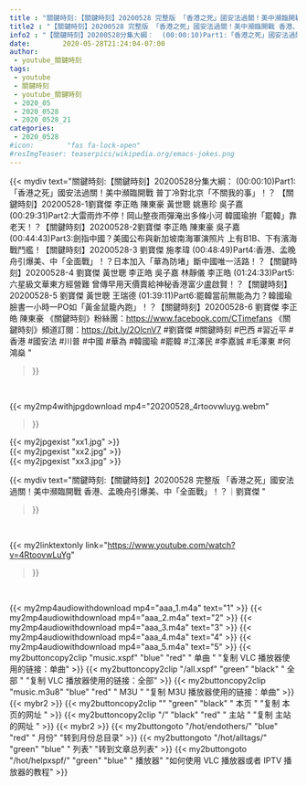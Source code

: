 ```yaml
---
title : "關鍵時刻:【關鍵時刻】20200528 完整版 「香港之死」國安法過關！美中瀕臨開戰 香港、孟晚舟引爆美、中「全面戰」！？｜劉寶傑 "
title2 : "【關鍵時刻】20200528 完整版 「香港之死」國安法過關！美中瀕臨開戰 香港、孟晚舟引爆美、中「全面戰」！？｜劉寶傑 "
info2 : "【關鍵時刻】20200528分集大綱：  (00:00:10)Part1:「香港之死」國安法過關！美中瀕臨開戰 普丁冷對北京「不關我的事」！？ 【關鍵時刻】20200528-1劉寶傑 李正皓 陳東豪 黃世聰 姚惠珍 吳子嘉  (00:29:31)Part2:大雷雨炸不停！岡山整夜雨彈淹出多條小河 韓國瑜拚「罷韓」靠老天！？【關鍵時刻】20200528-2劉寶傑 李正皓 陳東豪 吳子嘉  (00:44:43)Part3:劍指中國？美國公布與新加坡南海軍演照片 上有B1B、下有濱海戰鬥艦！【關鍵時刻】20200528-3 劉寶傑 施孝瑋  (00:48:49)Part4:香港、孟晚舟引爆美、中「全面戰」！？日本加入「華為防堵」斷中國唯一活路！？【關鍵時刻】20200528-4 劉寶傑 黃世聰 李正皓 吳子嘉 林靜儀 李正皓  (01:24:33)Part5:六星級文華東方經營難 曾傳早用天價賣給神秘香港富少盧啟賢！？【關鍵時刻】20200528-5 劉寶傑 黃世聰 王瑞德  (01:39:11)Part6:罷韓當前無能為力？韓國瑜臉書一小時一PO如「黃金鼠籠內跑」！？【關鍵時刻】20200528-6 劉寶傑 李正皓 陳東豪  《關鍵時刻》粉絲團：https://www.facebook.com/CTimefans 《關鍵時刻》頻道訂閱：https://bit.ly/2OlcnV7  #劉寶傑 #關鍵時刻 #巴西 #習近平 #香港 #國安法 #川普 #中國 #華為 #韓國瑜 #罷韓 #江澤民 #李嘉誠 #毛澤東 #何鴻燊 "
date:        2020-05-28T21:24:04-07:00
author:
 - youtube_關鍵時刻
tags:
 - youtube
 - 關鍵時刻
 - youtube_關鍵時刻
 - 2020_05
 - 2020_0528
 - 2020_0528_21
categories:
 - 2020_0528
#icon:        "fas fa-lock-open"
#resImgTeaser: teaserpics/wikipedia.org/emacs-jokes.png
---
```


{{< mydiv text="關鍵時刻:【關鍵時刻】20200528分集大綱：  (00:00:10)Part1:「香港之死」國安法過關！美中瀕臨開戰 普丁冷對北京「不關我的事」！？ 【關鍵時刻】20200528-1劉寶傑 李正皓 陳東豪 黃世聰 姚惠珍 吳子嘉  (00:29:31)Part2:大雷雨炸不停！岡山整夜雨彈淹出多條小河 韓國瑜拚「罷韓」靠老天！？【關鍵時刻】20200528-2劉寶傑 李正皓 陳東豪 吳子嘉  (00:44:43)Part3:劍指中國？美國公布與新加坡南海軍演照片 上有B1B、下有濱海戰鬥艦！【關鍵時刻】20200528-3 劉寶傑 施孝瑋  (00:48:49)Part4:香港、孟晚舟引爆美、中「全面戰」！？日本加入「華為防堵」斷中國唯一活路！？【關鍵時刻】20200528-4 劉寶傑 黃世聰 李正皓 吳子嘉 林靜儀 李正皓  (01:24:33)Part5:六星級文華東方經營難 曾傳早用天價賣給神秘香港富少盧啟賢！？【關鍵時刻】20200528-5 劉寶傑 黃世聰 王瑞德  (01:39:11)Part6:罷韓當前無能為力？韓國瑜臉書一小時一PO如「黃金鼠籠內跑」！？【關鍵時刻】20200528-6 劉寶傑 李正皓 陳東豪  《關鍵時刻》粉絲團：https://www.facebook.com/CTimefans 《關鍵時刻》頻道訂閱：https://bit.ly/2OlcnV7  #劉寶傑 #關鍵時刻 #巴西 #習近平 #香港 #國安法 #川普 #中國 #華為 #韓國瑜 #罷韓 #江澤民 #李嘉誠 #毛澤東 #何鴻燊 "
>}}
<br>


{{< my2mp4withjpgdownload mp4="20200528_4rtoovwluyg.webm"
>}}

{{< my2jpgexist "xx1.jpg" >}}<br>
{{< my2jpgexist "xx2.jpg" >}}<br>
{{< my2jpgexist "xx3.jpg" >}}<br>



{{< mydiv text="關鍵時刻:【關鍵時刻】20200528 完整版 「香港之死」國安法過關！美中瀕臨開戰 香港、孟晚舟引爆美、中「全面戰」！？｜劉寶傑 "
>}}
<br>

{{< my2linktextonly link="https://www.youtube.com/watch?v=4RtoovwLuYg"
>}}


<br>

{{< my2mp4audiowithdownload mp4="aaa_1.m4a"    text="1" >}}
{{< my2mp4audiowithdownload mp4="aaa_2.m4a"    text="2" >}}
{{< my2mp4audiowithdownload mp4="aaa_3.m4a"    text="3" >}}
{{< my2mp4audiowithdownload mp4="aaa_4.m4a"    text="4" >}}
{{< my2mp4audiowithdownload mp4="aaa_5.m4a"    text="5" >}}
{{< my2buttoncopy2clip "music.xspf"        "blue"   "red"    " 单曲 "  "复制 VLC 播放器使用的链接：单曲" >}} {{< my2buttoncopy2clip "/all.xspf"         "green"  "black"  " 全部 "  "复制 VLC 播放器使用的链接：全部" >}} {{< my2buttoncopy2clip "music.m3u8"        "blue"   "red"    " M3U  "    "复制 M3U 播放器使用的链接：单曲" >}} {{< mybr2 >}} {{< my2buttoncopy2clip ""                  "green"  "black"  " 本页 "    "复制 本页的网址 " >}} {{< my2buttoncopy2clip "/"                 "black"  "red"    " 主站 "    "复制 主站的网址 " >}} {{< mybr2 >}} {{< my2buttongoto      "/hot/endothers/"   "blue"   "red"    " 月份"   "转到月份总目录" >}} {{< my2buttongoto      "/hot/alltags/"     "green"  "blue"   " 列表"   "转到文章总列表" >}} {{< my2buttongoto      "/hot/helpxspf/"    "green"  "blue"   " 播放器" "如何使用 VLC 播放器或者 IPTV 播放器的教程" >}} 
